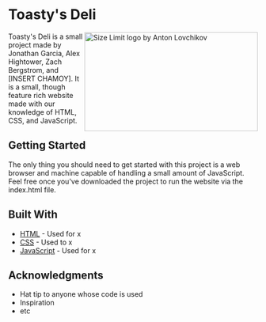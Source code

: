 # Toasty's Deli

<img src="https://freepngimg.com/thumb/sandwich/159788-cheese-sandwich-toasted-free-clipart-hd.png" align="right"
     alt="Size Limit logo by Anton Lovchikov" width="350" height="200">

Toasty's Deli is a small project made by Jonathan Garcia, Alex Hightower, Zach Bergstrom, and [INSERT CHAMOY]. It is a small, though feature rich website made with our knowledge of HTML, CSS, and JavaScript.

## Getting Started

The only thing you should need to get started with this project is a web browser and machine capable of handling a small amount of JavaScript. Feel free once you've downloaded the project to run the website via the index.html file.

## Built With

  - [HTML](https://html.spec.whatwg.org/multipage/) - Used for x
  - [CSS](https://www.w3.org/Style/CSS/Overview.en.html) - Used to x
  - [JavaScript](https://www.javascript.com) - Used for x
    
## Acknowledgments

  - Hat tip to anyone whose code is used
  - Inspiration
  - etc
